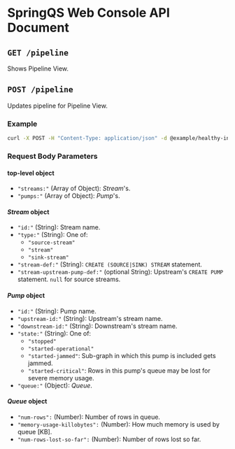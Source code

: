 # SpringQS Web Console API Document

## `GET /pipeline`

Shows Pipeline View.

## `POST /pipeline`

Updates pipeline for Pipeline View.

### Example

```bash
curl -X POST -H "Content-Type: application/json" -d @example/healthy-in-vehicle.json http://localhost:8050/pipeline
```

### Request Body Parameters

#### top-level object

- `"streams:"` (Array of Object): _Stream_'s.
- `"pumps:"` (Array of Object): _Pump_'s.

#### _Stream_ object

- `"id:"` (String): Stream name.
- `"type:"` (String): One of:
  - `"source-stream"`
  - `"stream"`
  - `"sink-stream"`
- `"stream-def:"` (String): `CREATE (SOURCE|SINK) STREAM` statement.
- `"stream-upstream-pump-def:"` (optional String): Upstream's `CREATE PUMP` statement. `null` for source streams.

#### _Pump_ object

- `"id:"` (String): Pump name.
- `"upstream-id:"` (String): Upstream's stream name.
- `"downstream-id:"` (String): Downstream's stream name.
- `"state:"` (String): One of:
  - `"stopped"`
  - `"started-operational"`
  - `"started-jammed"`: Sub-graph in which this pump is included gets jammed.
  - `"started-critical"`: Rows in this pump's queue may be lost for severe memory usage.
- `"queue:"` (Object): _Queue_.

#### _Queue_ object

- `"num-rows":` (Number): Number of rows in queue.
- `"memory-usage-killobytes":` (Number): How much memory is used by queue [KB].
- `"num-rows-lost-so-far":` (Number): Number of rows lost so far.
